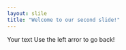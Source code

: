 ```yaml
---
layout: slile
title: "Welcome to our second slide!"
---
```

Your text
Use the left arror to go back!
